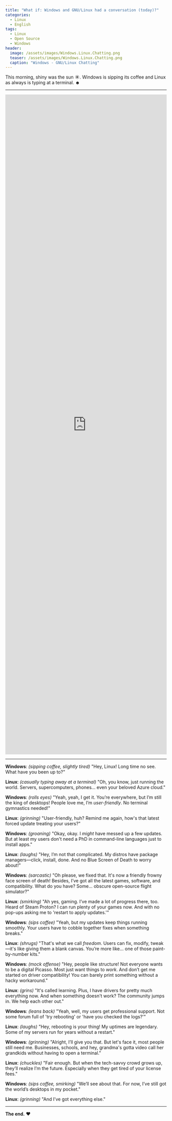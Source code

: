 ```yaml
---
title: "What if: Windows and GNU/Linux had a conversation (today)?"
categories:
  - Linux
  - English
tags:
  - Linux
  - Open Source
  - Windows
header:
  image: /assets/images/Windows.Linux.Chatting.png
  teaser: /assets/images/Windows.Linux.Chatting.png
  caption: "Windows - GNU/Linux Chatting"
---
```


This morning, shiny was the sun ☀. Windows is sipping its coffee and Linux as always is typing at a terminal. ☻

---

<div>
  <iframe src="https://www.linkedin.com/embed/feed/update/urn:li:ugcPost:7244422070447595520" height="2057" width="504" frameborder="0" allowfullscreen="" title="Embedded post"></iframe>
</div>

---

**Windows**: *(sipping coffee, slightly tired)* "Hey, Linux! Long time no see. What have you been up to?"

**Linux**: *(casually typing away at a terminal)* "Oh, you know, just running the world. Servers, supercomputers, phones… even your beloved Azure cloud."

**Windows**: *(rolls eyes)* "Yeah, yeah, I get it. You’re everywhere, but I’m still the king of desktops! People love me, I’m *user-friendly*. No terminal gymnastics needed!"

**Linux**: *(grinning)* "User-friendly, huh? Remind me again, how's that latest forced update treating your users?"

**Windows**: *(groaning)* "Okay, okay. I *might* have messed up a few updates. But at least my users don't need a PhD in command-line languages just to install apps."

**Linux**: *(laughs)* "Hey, I’m not that complicated. My distros have package managers—click, install, done. And no Blue Screen of Death to worry about!"

**Windows**: *(sarcastic)* "Oh please, we fixed that. It's now a friendly frowny face screen of death! Besides, I’ve got all the latest games, software, and compatibility. What do you have? Some... obscure open-source flight simulator?"

**Linux**: *(smirking)* "Ah yes, gaming. I’ve made a lot of progress there, too. Heard of Steam Proton? I can run plenty of your games now. And with no pop-ups asking me to 'restart to apply updates.'"

**Windows**: *(sips coffee)* "Yeah, but my updates keep things running smoothly. Your users have to cobble together fixes when something breaks."

**Linux**: *(shrugs)* "That's what we call *freedom*. Users can fix, modify, tweak—it's like giving them a blank canvas. You’re more like... one of those paint-by-number kits."

**Windows**: *(mock offense)* "Hey, people like structure! Not everyone wants to be a digital Picasso. Most just want things to *work*. And don’t get me started on driver compatibility! You can barely print something without a hacky workaround."

**Linux**: *(grins)* "It's called learning. Plus, I have drivers for pretty much everything now. And when something doesn't work? The community jumps in. We help each other out."

**Windows**: *(leans back)* "Yeah, well, my users get professional support. Not some forum full of 'try rebooting' or 'have you checked the logs?'"

**Linux**: *(laughs)* "Hey, rebooting is your thing! My uptimes are legendary. Some of my servers run for years without a restart."

**Windows**: *(grinning)* "Alright, I’ll give you that. But let's face it, most people still need me. Businesses, schools, and hey, grandma's gotta video call her grandkids without having to open a terminal."

**Linux**: *(chuckles)* "Fair enough. But when the tech-savvy crowd grows up, they’ll realize I’m the future. Especially when they get tired of your license fees."

**Windows**: *(sips coffee, smirking)* "We’ll see about that. For now, I’ve still got the world’s desktops in my pocket."

**Linux**: *(grinning)* "And I’ve got everything else."

---

**The end.** ❤

